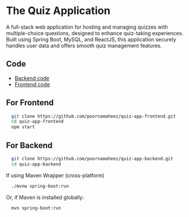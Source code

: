 
# The Quiz Application

A full-stack web application for hosting and managing quizzes with multiple-choice questions, designed to enhance quiz-taking experiences. Built using Spring Boot, MySQL, and ReactJS, this application securely handles user data and offers smooth quiz management features.
## Code

 - [Backend code](https://github.com/poornamaheez/quiz-app-backend)
 - [Frontend code](https://github.com/poornamaheez/quiz-app-frontend)

## For Frontend


```bash
  git clone https://github.com/poornamaheez/quiz-app-frontend.git
  cd quiz-app-frontend
  npm start
```
    
## For Backend

```bash
  git clone https://github.com/poornamaheez/quiz-app-backend.git
  cd quiz-app-backend
```
If using Maven Wrapper (cross-platform)
```bash
  ./mvnw spring-boot:run
```
Or, if Maven is installed globally:
```bash
  mvn spring-boot:run
```
